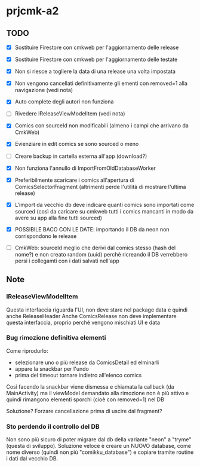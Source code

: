 # prjcmk-a2

## TODO
- [x] Sostituire Firestore con cmkweb per l'aggiornamento delle release
- [x] Sostituire Firestore con cmkweb per l'aggiornamento delle testate
- [x] Non si riesce a togliere la data di una release una volta impostata
- [x] Non vengono cancellati definitivamente gli ementi con removed=1 alla navigazione (vedi nota)
- [x] Auto complete degli autori non funziona
- [ ] Rivedere IReleaseViewModelItem (vedi nota)
- [x] Comics con sourceId non modificabili (almeno i campi che arrivano da CmkWeb)
- [x] Evienziare in edit comics se sono sourced o meno
- [ ] Creare backup in cartella esterna all'app (download?)
- [x] Non funziona l'annullo di ImportFromOldDatabaseWorker
- [x] Preferibilmente scaricare i comics all'apertura di ComicsSelectorFragment (altrimenti perde l'utilità di mostrare l'ultima release) 

- [x] L'import da vecchio db deve indicare quanti comics sono importati come sourced (così da caricare su cmkweb tutti i comics mancanti in modo da avere su app alla fine tutti sourced)

- [x] POSSIBILE BACO CON LE DATE: importando il DB da neon non corrispondono le release 

- [ ] CmkWeb: sourceId meglio che derivi dal comics stesso (hash del nome?) e non creato random (uuid) perché ricreando il DB verrebbero persi i collegamti con i dati salvati nell'app

## Note

### IReleaseViewModelItem
Questa interfaccia riguarda l'UI, non deve stare nel package data
e quindi anche ReleaseHeader
Anche ComicsRelease non deve implementare questa interfaccia, proprio perché vengono mischiati UI e data

### Bug rimozione definitiva elementi
Come riprodurlo:
- selezionare uno o più release da ComicsDetail ed elminarli
- appare la snackbar per l'undo
- prima del timeout tornare indietro all'elenco comics 

Così facendo la snackbar viene dismessa e chiamata la callback (da MainActivity) 
ma il viewModel demandato alla rimozione non è più attivo 
e quindi rimangono elementi sporchi (cioè con removed=1) nel DB

Soluzione? Forzare cancellazione prima di uscire dal fragment?

### Sto perdendo il controllo del DB
Non sono più sicuro di poter migrare dal db della variante "neon" a "tryme" (questa di sviluppo).
Soluzione veloce è creare un NUOVO database, come nome diverso (quindi non più "comikku_database") e copiare tramite routine
i dati dal vecchio DB.